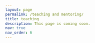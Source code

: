 ```yaml
---
layout: page
permalink: /teaching and mentoring/
title: teaching
description: This page is coming soon.
nav: true
nav_order: 6
---
```



